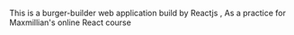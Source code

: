 This is a burger-builder web application build by Reactjs , As a practice for Maxmillian's online React course  

